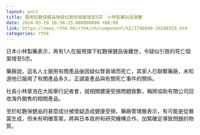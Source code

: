 ```yaml
---
layout: post
title: 服用紅麴保健品後疑似致死個案增至5宗　小林製藥社長致歉
date: 2024-03-29 16:58:33.000000000 +08:00
link: https://news.rthk.hk/rthk/ch/component/k2/1746840-20240329.htm
categories: rthk
---
```


日本小林製藥表示，再有1人在服用旗下紅麴保健品後離世，令疑似引致的死亡個案增至5宗。

藥廠說，這名人士服用有關產品後因疑似腎衰竭而死亡，其家人已聯繫藥廠，未知道他已服用了有關產品多久，正調查產品與有關死亡事件的關係。

社長小林章浩在大阪舉行記者會，就相關健康受損問題致歉，稱將協助有關公司回收海外銷售的相關產品。

至於紅麴保健品的甚麼成分被懷疑造成健康受損，藥廠管理層表示，有可能是從黴菌生成，但未有明確答案，將與日本政府和研究機構合作，加緊確定導致問題的物質。

